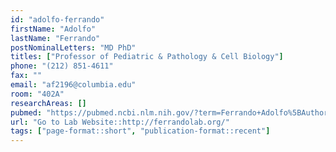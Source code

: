 ```yaml
---
id: "adolfo-ferrando"
firstName: "Adolfo"
lastName: "Ferrando"
postNominalLetters: "MD PhD"
titles: ["Professor of Pediatric & Pathology & Cell Biology"]
phone: "(212) 851-4611"
fax: ""
email: "af2196@columbia.edu"
room: "402A"
researchAreas: []
pubmed: "https://pubmed.ncbi.nlm.nih.gov/?term=Ferrando+Adolfo%5BAuthor%5D&sort=pubdate"
url: "Go to Lab Website::http://ferrandolab.org/"
tags: ["page-format::short", "publication-format::recent"]
---
```

